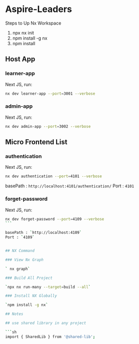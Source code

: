 # Aspire-Leaders

Steps to Up Nx Workspace

1. npx nx init
2. npm install -g nx
3. npm install

## Host App

### learner-app

Next JS, run:

```sh
nx dev learner-app --port=3001 --verbose
```

### admin-app

Next JS, run:

```sh
nx dev admin-app --port=3002 --verbose
```

##

## Micro Frontend List

### authentication

Next JS, run:

```sh
nx dev authentication --port=4101 --verbose
```

basePath : `http://localhost:4101/authentication/`
Port : `4101`

### forget-password

Next JS, run:

````sh
nx dev forget-password --port=4109 --verbose
```

basePath : `http://localhost:4109`
Port : `4109`


## NX Command

### View Nx Graph

` nx graph`

### Build All Project

`npx nx run-many --target=build --all`

### Install NX Globally

`npm install -g nx`

## Notes

## use shared library in any project

```sh
import { SharedLib } from '@shared-lib';
````
